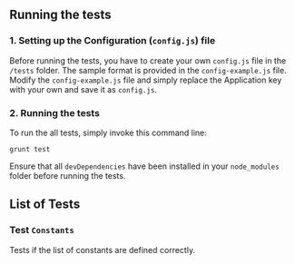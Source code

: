 ## Running the tests

### 1. Setting up the Configuration (`config.js`) file
Before running the tests, you have to create your own `config.js` file in the `/tests` folder. The sample format is provided in the `config-example.js` file. Modify the `config-example.js` file and simply replace the Application key with your own and save it as `config.js`.

### 2. Running the tests
To run the all tests, simply invoke this command line:

```
grunt test
```

Ensure that all `devDependencies` have been installed in your `node_modules` folder before running the tests.

## List of Tests

### Test `Constants`
Tests if the list of constants are defined correctly.